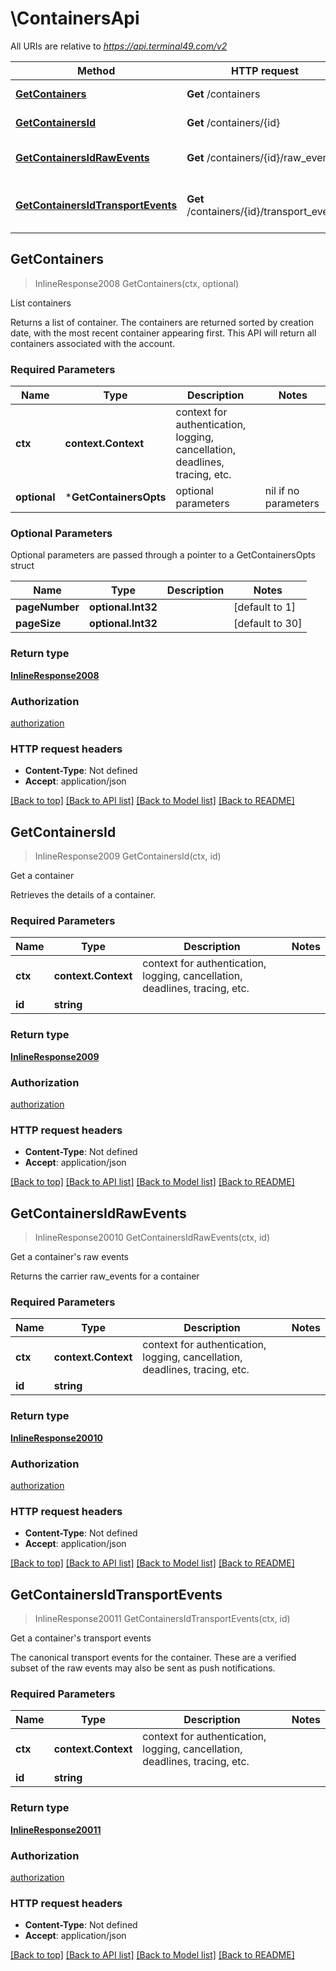 # \ContainersApi

All URIs are relative to *https://api.terminal49.com/v2*

Method | HTTP request | Description
------------- | ------------- | -------------
[**GetContainers**](ContainersApi.md#GetContainers) | **Get** /containers | List containers
[**GetContainersId**](ContainersApi.md#GetContainersId) | **Get** /containers/{id} | Get a container
[**GetContainersIdRawEvents**](ContainersApi.md#GetContainersIdRawEvents) | **Get** /containers/{id}/raw_events | Get a container&#39;s raw events
[**GetContainersIdTransportEvents**](ContainersApi.md#GetContainersIdTransportEvents) | **Get** /containers/{id}/transport_events | Get a container&#39;s transport events



## GetContainers

> InlineResponse2008 GetContainers(ctx, optional)

List containers

Returns a list of container. The containers are returned sorted by creation date, with the most recent container appearing first.  This API will return all containers associated with the account.

### Required Parameters


Name | Type | Description  | Notes
------------- | ------------- | ------------- | -------------
**ctx** | **context.Context** | context for authentication, logging, cancellation, deadlines, tracing, etc.
 **optional** | ***GetContainersOpts** | optional parameters | nil if no parameters

### Optional Parameters

Optional parameters are passed through a pointer to a GetContainersOpts struct


Name | Type | Description  | Notes
------------- | ------------- | ------------- | -------------
 **pageNumber** | **optional.Int32**|  | [default to 1]
 **pageSize** | **optional.Int32**|  | [default to 30]

### Return type

[**InlineResponse2008**](inline_response_200_8.md)

### Authorization

[authorization](../README.md#authorization)

### HTTP request headers

- **Content-Type**: Not defined
- **Accept**: application/json

[[Back to top]](#) [[Back to API list]](../README.md#documentation-for-api-endpoints)
[[Back to Model list]](../README.md#documentation-for-models)
[[Back to README]](../README.md)


## GetContainersId

> InlineResponse2009 GetContainersId(ctx, id)

Get a container

Retrieves the details of a container.

### Required Parameters


Name | Type | Description  | Notes
------------- | ------------- | ------------- | -------------
**ctx** | **context.Context** | context for authentication, logging, cancellation, deadlines, tracing, etc.
**id** | **string**|  | 

### Return type

[**InlineResponse2009**](inline_response_200_9.md)

### Authorization

[authorization](../README.md#authorization)

### HTTP request headers

- **Content-Type**: Not defined
- **Accept**: application/json

[[Back to top]](#) [[Back to API list]](../README.md#documentation-for-api-endpoints)
[[Back to Model list]](../README.md#documentation-for-models)
[[Back to README]](../README.md)


## GetContainersIdRawEvents

> InlineResponse20010 GetContainersIdRawEvents(ctx, id)

Get a container's raw events

Returns the carrier raw_events for a container

### Required Parameters


Name | Type | Description  | Notes
------------- | ------------- | ------------- | -------------
**ctx** | **context.Context** | context for authentication, logging, cancellation, deadlines, tracing, etc.
**id** | **string**|  | 

### Return type

[**InlineResponse20010**](inline_response_200_10.md)

### Authorization

[authorization](../README.md#authorization)

### HTTP request headers

- **Content-Type**: Not defined
- **Accept**: application/json

[[Back to top]](#) [[Back to API list]](../README.md#documentation-for-api-endpoints)
[[Back to Model list]](../README.md#documentation-for-models)
[[Back to README]](../README.md)


## GetContainersIdTransportEvents

> InlineResponse20011 GetContainersIdTransportEvents(ctx, id)

Get a container's transport events

The canonical transport events for the container.  These are a verified subset of the raw events may also be sent as push notifications. 

### Required Parameters


Name | Type | Description  | Notes
------------- | ------------- | ------------- | -------------
**ctx** | **context.Context** | context for authentication, logging, cancellation, deadlines, tracing, etc.
**id** | **string**|  | 

### Return type

[**InlineResponse20011**](inline_response_200_11.md)

### Authorization

[authorization](../README.md#authorization)

### HTTP request headers

- **Content-Type**: Not defined
- **Accept**: application/json

[[Back to top]](#) [[Back to API list]](../README.md#documentation-for-api-endpoints)
[[Back to Model list]](../README.md#documentation-for-models)
[[Back to README]](../README.md)

